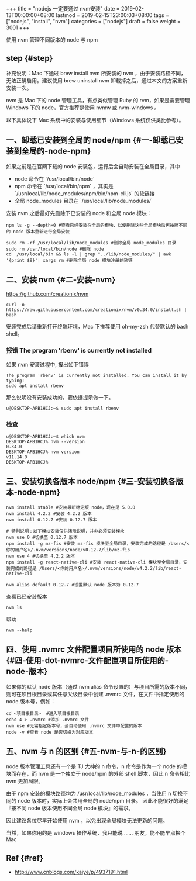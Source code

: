 +++
title = "nodejs 一定要通过 nvm安装"
date = 2019-02-13T00:00:00+08:00
lastmod = 2019-02-15T23:00:03+08:00
tags = ["nodejs", "install", "nvm"]
categories = ["nodejs"]
draft = false
weight = 3001
+++

使用 nvm 管理不同版本的 node 与 npm


## step {#step}

补充说明：Mac 下通过 brew install nvm 所安装的 nvm ，由于安装路径不同，无法正确启用。建议使用 brew uninstall nvm 卸载掉之后，通过本文的方案重新安装一次。

nvm 是 Mac 下的 node 管理工具，有点类似管理 Ruby 的 rvm，如果是需要管理 Windows 下的 node，官方推荐是使用 nvmw 或 nvm-windows 。

以下具体说下 Mac 系统中的安装与使用细节（Windows 系统仅供类比参考）。


## 一、卸载已安装到全局的 node/npm {#一-卸载已安装到全局的-node-npm}

如果之前是在官网下载的 node 安装包，运行后会自动安装在全局目录，其中

-   node 命令在 \`/usr/local/bin/node\`
-   npm 命令在 \`/usr/local/bin/npm\` ，其实是 \`/usr/local/lib/node\_modules/npm/bin/npm-cli.js\` 的软链接
-   全局 node\_modules 目录在 \`/usr/local/lib/node\_modules/\`

安装 nvm 之后最好先删除下已安装的 node 和全局 node 模块：

```shell
npm ls -g --depth=0 #查看已经安装在全局的模块，以便删除这些全局模块后再按照不同的 node 版本重新进行全局安装

sudo rm -rf /usr/local/lib/node_modules #删除全局 node_modules 目录
sudo rm /usr/local/bin/node #删除 node
cd  /usr/local/bin && ls -l | grep "../lib/node_modules/" | awk '{print $9}'| xargs rm #删除全局 node 模块注册的软链
```


## 二、安装 nvm {#二-安装-nvm}

https://github.com/creationix/nvm

```shell
curl -o- https://raw.githubusercontent.com/creationix/nvm/v0.34.0/install.sh | bash
```

安装完成后请重新打开终端环境，Mac 下推荐使用 oh-my-zsh 代替默认的 bash shell。

### 报错 The program 'rbenv' is currently not installed


如果 nvm 安装过程中, 报出如下错误

```
The program 'rbenv' is currently not installed. You can install it by typing:
sudo apt install rbenv
```
那么说明没有安装成功的。要依据提示做一下。

```
u@DESKTOP-APB1HCJ:~$ sudo apt install rbenv 
```

### 检查

```
u@DESKTOP-APB1HCJ:~$ which nvm
DESKTOP-APB1HCJ% nvm --version
0.34.0
DESKTOP-APB1HCJ% nvm version
v11.14.0
DESKTOP-APB1HCJ%
```


## 三、安装切换各版本 node/npm {#三-安装切换各版本-node-npm}

```shell
nvm install stable #安装最新稳定版 node，现在是 5.0.0
nvm install 4.2.2 #安装 4.2.2 版本
nvm install 0.12.7 #安装 0.12.7 版本

# 特别说明：以下模块安装仅供演示说明，并非必须安装模块
nvm use 0 #切换至 0.12.7 版本
npm install -g mz-fis #安装 mz-fis 模块至全局目录，安装完成的路径是 /Users/<你的用户名>/.nvm/versions/node/v0.12.7/lib/mz-fis
nvm use 4 #切换至 4.2.2 版本
npm install -g react-native-cli #安装 react-native-cli 模块至全局目录，安装完成的路径是 /Users/<你的用户名>/.nvm/versions/node/v4.2.2/lib/react-native-cli

nvm alias default 0.12.7 #设置默认 node 版本为 0.12.7
```

查看已经安装版本

```
nvm ls
```

帮助

```
nvm --help
```

## 四、使用 .nvmrc 文件配置项目所使用的 node 版本 {#四-使用-dot-nvmrc-文件配置项目所使用的-node-版本}

如果你的默认 node 版本（通过 nvm alias 命令设置的）与项目所需的版本不同，则可在项目根目录或其任意父级目录中创建 .nvmrc 文件，在文件中指定使用的 node 版本号，例如：

```shell
cd <项目根目录>  #进入项目根目录
echo 4 > .nvmrc #添加 .nvmrc 文件
nvm use #无需指定版本号，会自动使用 .nvmrc 文件中配置的版本
node -v #查看 node 是否切换为对应版本
```


## 五、nvm 与 n 的区别 {#五-nvm-与-n-的区别}

node 版本管理工具还有一个是 TJ 大神的 n 命令，n 命令是作为一个 node 的模块而存在，而 nvm 是一个独立于 node/npm 的外部 shell 脚本，因此 n 命令相比 nvm 更加局限。

由于 npm 安装的模块路径均为 /usr/local/lib/node\_modules ，当使用 n 切换不同的 node 版本时，实际上会共用全局的 node/npm 目录。 因此不能很好的满足『按不同 node 版本使用不同全局 node 模块』的需求。

因此建议各位尽早开始使用 nvm ，以免出现全局模块无法更新的问题。

当然，如果你用的是 windows 操作系统，我只能说 …… 朋友，能不能早点换个 Mac


## Ref {#ref}

-   <http://www.cnblogs.com/kaiye/p/4937191.html>
